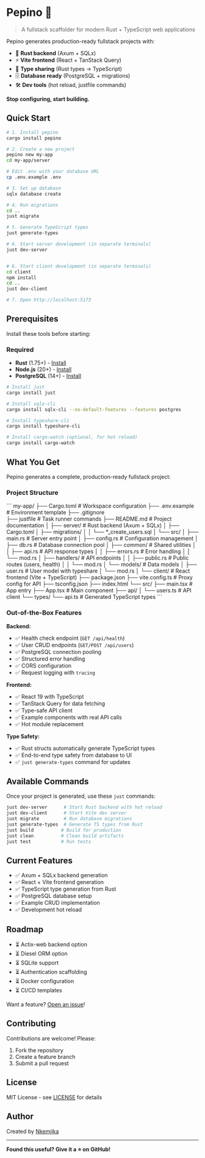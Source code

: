 
# Pepino 🥒

> A fullstack scaffolder for modern Rust + TypeScript web applications

Pepino generates production-ready fullstack projects with:
- 🦀 **Rust backend** (Axum + SQLx)
- ⚡ **Vite frontend** (React + TanStack Query)
- 🔄 **Type sharing** (Rust types → TypeScript)
- 🗄️ **Database ready** (PostgreSQL + migrations)
- 🛠️ **Dev tools** (hot reload, justfile commands)

**Stop configuring, start building.**

## Quick Start

```bash
# 1. Install pepino
cargo install pepino

# 2. Create a new project
pepino new my-app
cd my-app/server

# Edit .env with your database URL
cp .env.example .env

# 3. Set up database
sqlx database create

# 4. Run migrations
cd ..
just migrate

# 5. Generate TypeScript types
just generate-types

# 6. Start server development (in separate terminals)
just dev-server


# 6. Start client development (in separate terminals)
cd client
npm install 
cd .. 
just dev-client

# 7. Open http://localhost:5173
```

## Prerequisites
Install these tools before starting:

### Required
- **Rust** (1.75+) - [Install](https://rustup.rs/)
- **Node.js** (20+) - [Install](https://nodejs.org/)
- **PostgreSQL** (14+) - [Install](https://www.postgresql.org/download/)

```bash
# Install just
cargo install just

# Install sqlx-cli
cargo install sqlx-cli --no-default-features --features postgres

# Install typeshare-cli
cargo install typeshare-cli

# Install cargo-watch (optional, for hot reload)
cargo install cargo-watch
```

## What You Get
Pepino generates a complete, production-ready fullstack project:

### Project Structure
\```
my-app/
├── Cargo.toml              # Workspace configuration
├── .env.example            # Environment template
├── .gitignore             
├── justfile                # Task runner commands
├── README.md               # Project documentation
│
├── server/                 # Rust backend (Axum + SQLx)
│   ├── Cargo.toml
│   ├── migrations/
│   │   └── *_create_users.sql
│   └── src/
│       ├── main.rs         # Server entry point
│       ├── config.rs       # Configuration management
│       ├── db.rs           # Database connection pool
│       ├── common/         # Shared utilities
│       │   ├── api.rs      # API response types
│       │   ├── errors.rs   # Error handling
│       │   └── mod.rs
│       ├── handlers/       # API endpoints
│       │   ├── public.rs   # Public routes (users, health)
│       │   └── mod.rs
│       └── models/         # Data models
│           ├── user.rs     # User model with typeshare
│           └── mod.rs
│
└── client/                 # React frontend (Vite + TypeScript)
    ├── package.json
    ├── vite.config.ts      # Proxy config for API
    ├── tsconfig.json
    ├── index.html
    └── src/
        ├── main.tsx        # App entry
        ├── App.tsx         # Main component
        ├── api/
        │   └── users.ts    # API client
        └── types/
            └── api.ts      # Generated TypeScript types
\```

### Out-of-the-Box Features

**Backend:**
- ✅ Health check endpoint (`GET /api/health`)
- ✅ User CRUD endpoints (`GET/POST /api/users`)
- ✅ PostgreSQL connection pooling
- ✅ Structured error handling
- ✅ CORS configuration
- ✅ Request logging with `tracing`

**Frontend:**
- ✅ React 19 with TypeScript
- ✅ TanStack Query for data fetching
- ✅ Type-safe API client
- ✅ Example components with real API calls
- ✅ Hot module replacement

**Type Safety:**
- ✅ Rust structs automatically generate TypeScript types
- ✅ End-to-end type safety from database to UI
- ✅ `just generate-types` command for updates

## Available Commands

Once your project is generated, use these `just` commands:

```bash
just dev-server      # Start Rust backend with hot reload
just dev-client      # Start Vite dev server
just migrate         # Run database migrations
just generate-types  # Generate TS types from Rust
just build          # Build for production
just clean          # Clean build artifacts
just test           # Run tests
```

## Current Features

- ✅ Axum + SQLx backend generation
- ✅ React + Vite frontend generation
- ✅ TypeScript type generation from Rust
- ✅ PostgreSQL database setup
- ✅ Example CRUD implementation
- ✅ Development hot reload

## Roadmap
- ⏳ Actix-web backend option
- ⏳ Diesel ORM option
- ⏳ SQLite support
- ⏳ Authentication scaffolding
- ⏳ Docker configuration
- ⏳ CI/CD templates

Want a feature? [Open an issue](https://github.com/nkemjikanma/pepino/issues)!


## Contributing

Contributions are welcome! Please:
1. Fork the repository
2. Create a feature branch
3. Submit a pull request

## License

MIT License - see [LICENSE](LICENSE) for details

## Author

Created by [Nkemjika](https://github.com/nkemjikanma)

---

**Found this useful? Give it a ⭐ on GitHub!**
